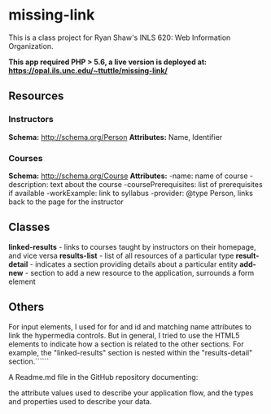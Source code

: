 # missing-link
This is a class project for Ryan Shaw's INLS 620: Web Information Organization.

**__This app required PHP > 5.6, a live version is deployed at: https://opal.ils.unc.edu/~ttuttle/missing-link/__**

## Resources
### Instructors
**Schema:** http://schema.org/Person
**Attributes:** Name, Identifier

### Courses
**Schema:** http://schema.org/Course
**Attributes:**
-name: name of course
-description: text about the course
-coursePrerequisites: list of prerequisites if available
-workExample: link to syllabus
-provider: @type Person, links back to the page for the instructor

## Classes
**linked-results** - links to courses taught by instructors on their homepage, and vice versa
**results-list** - list of all resources of a particular type
**result-detail** - indicates a section providing details about a particular entity
**add-new** - section to add a new resource to the application, surrounds a form element

## Others
For input elements, I used for for and id and matching name attributes to link the hypermedia controls. But in general, I tried to use the HTML5 elements to indicate how a section is related to the other sections. For example, the "linked-results" section is nested within the "results-detail" section.``````

A Readme.md file in the GitHub repository documenting:

the attribute values used to describe your application flow, and
the types and properties used to describe your data.

